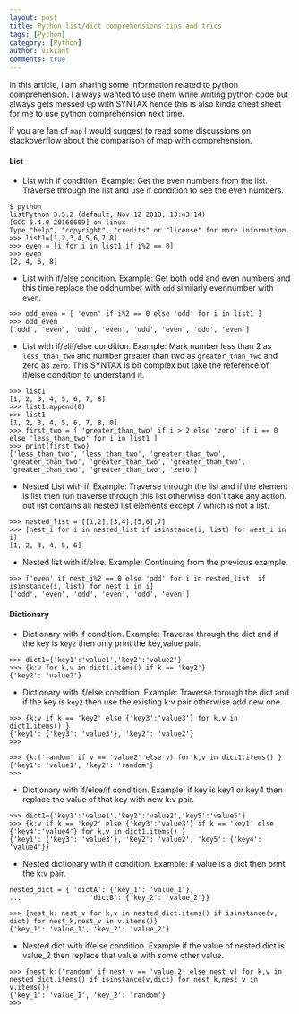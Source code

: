```yaml
---
layout: post
title: Python list/dict comprehensions tips and trics
tags: [Python]
category: [Python]
author: vikrant
comments: true
--- 
```



In this article, I am sharing some information related to python comprehension. I always wanted to use them while writing python code but always gets messed up with SYNTAX hence this is also kinda cheat sheet for me to use python comprehension next time. 

If you are fan of `map` I would suggest to read some discussions on stackoverflow about the comparison of map with comprehension.

#### List

- List with if condition. Example: Get the even numbers from the list. Traverse through the list and use if condition to see the even numbers. 

```
$ python
listPython 3.5.2 (default, Nov 12 2018, 13:43:14) 
[GCC 5.4.0 20160609] on linux
Type "help", "copyright", "credits" or "license" for more information.
>>> list1=[1,2,3,4,5,6,7,8]
>>> even = [i for i in list1 if i%2 == 0]
>>> even
[2, 4, 6, 8]
```

- List with if/else condition. Example: Get both odd and even numbers and this time replace the oddnumber with `odd` similarly evennumber with `even`.

```
>>> odd_even = [ 'even' if i%2 == 0 else 'odd' for i in list1 ]
>>> odd_even
['odd', 'even', 'odd', 'even', 'odd', 'even', 'odd', 'even']
```

- List with if/elif/else condition. Example: Mark number less than 2 as `less_than_two` and number greater than two as `greater_than_two` and zero as `zero`. This SYNTAX is bit complex but take the reference of if/else condition to understand it. 

```
>>> list1
[1, 2, 3, 4, 5, 6, 7, 8]
>>> list1.append(0)
>>> list1
[1, 2, 3, 4, 5, 6, 7, 8, 0]
>>> first_two = [ 'greater_than_two' if i > 2 else 'zero' if i == 0 else 'less_than_two' for i in list1 ]
>>> print(first_two)
['less_than_two', 'less_than_two', 'greater_than_two', 'greater_than_two', 'greater_than_two', 'greater_than_two', 'greater_than_two', 'greater_than_two', 'zero']
```

- Nested List with if. Example: Traverse  through the list and if the element is list then run traverse through this list otherwise don't take any action. out list contains all nested list elements except 7 which is not a list. 

```
>>> nested_list = [[1,2],[3,4],[5,6],7]
>>> [nest_i for i in nested_list if isinstance(i, list) for nest_i in i]
[1, 2, 3, 4, 5, 6]
```

- Nested list with if/else. Example: Continuing from the previous example. 

```
>>> ['even' if nest_i%2 == 0 else 'odd' for i in nested_list  if isinstance(i, list) for nest_i in i]
['odd', 'even', 'odd', 'even', 'odd', 'even']
```

#### Dictionary

- Dictionary with if condition. Example: Traverse through the dict and if the key is `key2` then only print the key,value pair. 

```
>>> dict1={'key1':'value1','key2':'value2'}
>>> {k:v for k,v in dict1.items() if k == 'key2'}
{'key2': 'value2'}
```

- Dictionary with if/else condition. Example: Traverse through the dict and if the key is `key2` then use the existing k:v pair otherwise add new one. 

```
>>> {k:v if k == 'key2' else {'key3':'value3'} for k,v in dict1.items() }
{'key1': {'key3': 'value3'}, 'key2': 'value2'}
>>> 

>>> {k:('random' if v == 'value2' else v) for k,v in dict1.items() }
{'key1': 'value1', 'key2': 'random'}
>>> 
```

- Dictionary with if/else/if condition. Example: if key is key1 or key4  then replace the value of that key with new k:v pair.

```
>>> dict1={'key1':'value1','key2':'value2','key5':'value5'}
>>> {k:v if k == 'key2' else {'key3':'value3'} if k == 'key1' else {'key4':'value4'} for k,v in dict1.items() }
{'key1': {'key3': 'value3'}, 'key2': 'value2', 'key5': {'key4': 'value4'}}
```

- Nested dictionary with if condition. Example: if value is a dict then print the k:v pair. 

```
nested_dict = { 'dictA': {'key_1': 'value_1'},
...                 'dictB': {'key_2': 'value_2'}}

>>> {nest_k: nest_v for k,v in nested_dict.items() if isinstance(v, dict) for nest_k,nest_v in v.items()}
{'key_1': 'value_1', 'key_2': 'value_2'}
```

- Nested dict with if/else condition. Example if the value of nested  dict is value_2 then replace that value with some other value.

```
>>> {nest_k:('random' if nest_v == 'value_2' else nest_v) for k,v in nested_dict.items() if isinstance(v,dict) for nest_k,nest_v in v.items()}
{'key_1': 'value_1', 'key_2': 'random'}
>>> 
```
